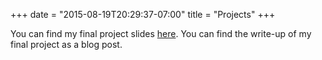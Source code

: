 +++
date = "2015-08-19T20:29:37-07:00"
title = "Projects"
+++

You can find my final project slides [here](/slides/2018-06-20-finalslides.html). You can find the write-up of my final project as a blog post.